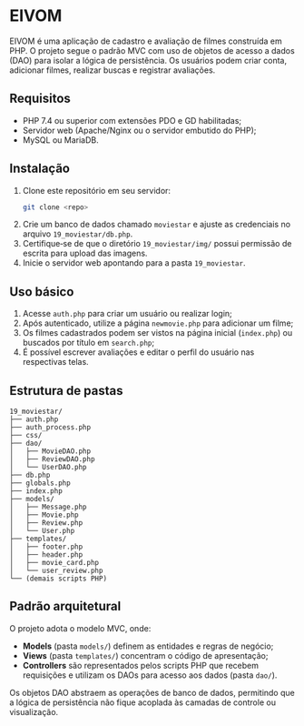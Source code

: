 # EIVOM

EIVOM é uma aplicação de cadastro e avaliação de filmes construída em PHP. O projeto segue o padrão MVC com uso de objetos de acesso a dados (DAO) para isolar a lógica de persistência. Os usuários podem criar conta, adicionar filmes, realizar buscas e registrar avaliações.

## Requisitos

- PHP 7.4 ou superior com extensões PDO e GD habilitadas;
- Servidor web (Apache/Nginx ou o servidor embutido do PHP);
- MySQL ou MariaDB.

## Instalação

1. Clone este repositório em seu servidor:
   ```bash
   git clone <repo>
   ```
2. Crie um banco de dados chamado `moviestar` e ajuste as credenciais no arquivo `19_moviestar/db.php`.
3. Certifique‑se de que o diretório `19_moviestar/img/` possui permissão de escrita para upload das imagens.
4. Inicie o servidor web apontando para a pasta `19_moviestar`.

## Uso básico

1. Acesse `auth.php` para criar um usuário ou realizar login;
2. Após autenticado, utilize a página `newmovie.php` para adicionar um filme;
3. Os filmes cadastrados podem ser vistos na página inicial (`index.php`) ou buscados por título em `search.php`;
4. É possível escrever avaliações e editar o perfil do usuário nas respectivas telas.

## Estrutura de pastas

```
19_moviestar/
├── auth.php
├── auth_process.php
├── css/
├── dao/
│   ├── MovieDAO.php
│   ├── ReviewDAO.php
│   └── UserDAO.php
├── db.php
├── globals.php
├── index.php
├── models/
│   ├── Message.php
│   ├── Movie.php
│   ├── Review.php
│   └── User.php
├── templates/
│   ├── footer.php
│   ├── header.php
│   ├── movie_card.php
│   └── user_review.php
└── (demais scripts PHP)
```

## Padrão arquitetural

O projeto adota o modelo MVC, onde:

- **Models** (pasta `models/`) definem as entidades e regras de negócio;
- **Views** (pasta `templates/`) concentram o código de apresentação;
- **Controllers** são representados pelos scripts PHP que recebem requisições e utilizam os DAOs para acesso aos dados (pasta `dao/`).

Os objetos DAO abstraem as operações de banco de dados, permitindo que a lógica de persistência não fique acoplada às camadas de controle ou visualização.
